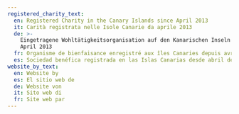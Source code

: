 ```yaml
---
registered_charity_text:
  en: Registered Charity in the Canary Islands since April 2013
  it: Carità registrata nelle Isole Canarie da aprile 2013
  de: >-
    Eingetragene Wohltätigkeitsorganisation auf den Kanarischen Inseln seit
    April 2013
  fr: Organisme de bienfaisance enregistré aux îles Canaries depuis avril 2013
  es: Sociedad benéfica registrada en las Islas Canarias desde abril de 2013
website_by_text:
  en: Website by
  es: El sitio web de
  de: Website von
  it: Sito web di
  fr: Site web par
---
```


